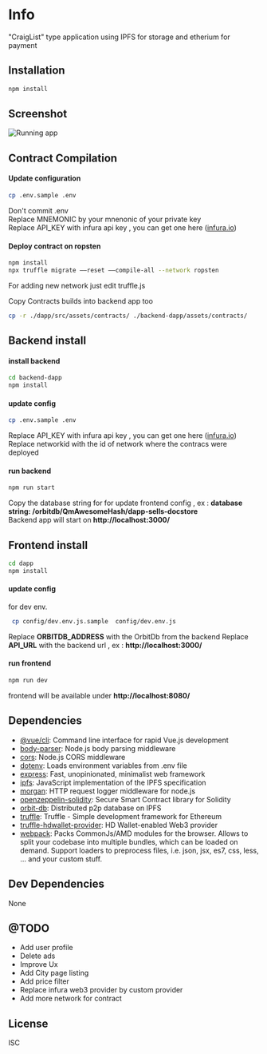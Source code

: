 # Info

"CraigList" type application using IPFS for storage and etherium for payment  

## Installation

```sh
npm install 
```

## Screenshot

![Running app](https://i.ibb.co/dM45t16/Capture-d-e-cran-2019-03-29-a-12-10-32.png)


## Contract Compilation

#### Update configuration
```sh 
cp .env.sample .env
```
Don't commit .env  
Replace MNEMONIC by your mnenonic of your private key  
Replace API_KEY with infura api key , you can get one here ([infura.io](https://infura.io/))




#### Deploy contract on ropsten
```sh 
npm install 
npx truffle migrate ––reset ––compile-all --network ropsten
```

For adding new network just edit truffle.js

Copy Contracts builds into backend app too

```sh 
cp -r ./dapp/src/assets/contracts/ ./backend-dapp/assets/contracts/
```

## Backend install

#### install backend

```sh 
cd backend-dapp
npm install
```
#### update config
```sh 
cp .env.sample .env
```
Replace API_KEY with infura api key , you can get one here ([infura.io](https://infura.io/))  
Replace networkid with the id of network where the contracs were deployed  

#### run backend
```sh 
npm run start
```
Copy the database string for for update frontend config , ex : **database string: /orbitdb/QmAwesomeHash/dapp-sells-docstore**    
Backend app will start on **http://localhost:3000/**  

## Frontend install

```sh 
cd dapp
npm install
```

#### update config

for dev env.

```sh 
 cp config/dev.env.js.sample  config/dev.env.js
```
Replace **ORBITDB_ADDRESS** with the OrbitDb from the backend
Replace **API_URL** with the backend url , ex : **http://localhost:3000/**  

#### run frontend
```sh 
npm run dev
```
frontend will be  available under **http://localhost:8080/**

## Dependencies

- [@vue/cli](https://ghub.io/@vue/cli): Command line interface for rapid Vue.js development
- [body-parser](https://ghub.io/body-parser): Node.js body parsing middleware
- [cors](https://ghub.io/cors): Node.js CORS middleware
- [dotenv](https://ghub.io/dotenv): Loads environment variables from .env file
- [express](https://ghub.io/express): Fast, unopinionated, minimalist web framework
- [ipfs](https://ghub.io/ipfs): JavaScript implementation of the IPFS specification
- [morgan](https://ghub.io/morgan): HTTP request logger middleware for node.js
- [openzeppelin-solidity](https://ghub.io/openzeppelin-solidity): Secure Smart Contract library for Solidity
- [orbit-db](https://ghub.io/orbit-db): Distributed p2p database on IPFS
- [truffle](https://ghub.io/truffle): Truffle - Simple development framework for Ethereum
- [truffle-hdwallet-provider](https://ghub.io/truffle-hdwallet-provider): HD Wallet-enabled Web3 provider
- [webpack](https://ghub.io/webpack): Packs CommonJs/AMD modules for the browser. Allows to split your codebase into multiple bundles, which can be loaded on demand. Support loaders to preprocess files, i.e. json, jsx, es7, css, less, ... and your custom stuff.

## Dev Dependencies

None

## @TODO

- Add user profile
- Delete ads
- Improve Ux
- Add City page listing
- Add price filter
- Replace infura web3 provider by custom provider
- Add more network for contract


## License

ISC
